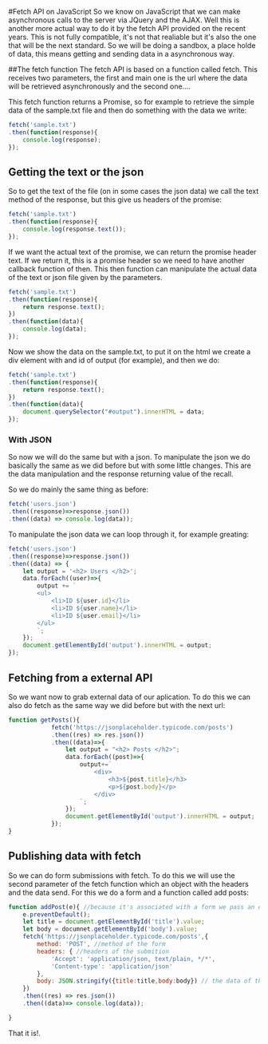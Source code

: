 #Fetch API on JavaScript
So we know on JavaScript that we can make asynchronous calls to the server via JQuery and the AJAX. Well this is another more actual way to do it by the fetch API provided on the recent years. This is not fully compatible, it's not that realiable but it's also the one that will be the next standard.
So we will be doing a sandbox, a place holde of data, this means getting and sending data in a asynchronous way.

##The fetch function
The fetch API is based on a function called fetch. This receives two parameters, the first and main one is the url where the data will be retrieved asynchronously and the second one....

This fetch function returns a Promise, so for example to retrieve the simple data of the sample.txt file and then do something with the data we write:
```js
fetch('sample.txt')
.then(function(response){
    console.log(response);
});
```
## Getting the text or the json
So to get the text of the file (on in some cases the json data) we call the text method of the response, but this give us headers of the promise:
```js
fetch('sample.txt')
.then(function(response){
    console.log(response.text());
});
```
If we want the actual text of the promise, we can return the promise header text. If we return it, this is a promise header so we need to have another callback function of then. This then function can manipulate the actual data of the text or json file given by the parameters.

```js
fetch('sample.txt')
.then(function(response){
    return response.text();
})
.then(function(data){
    console.log(data);
});
```
Now we show the data on the sample.txt, to put it on the html we create a div element with and id of output (for example), and then we do:
```js
fetch('sample.txt')
.then(function(response){
    return response.text();
})
.then(function(data){
    document.querySelector("#output").innerHTML = data;
});
```
### With JSON
So now we will do the same but with a json. To manipulate the json we do basically the same as we did before but with some little changes. This are the data manipulation and the response returning value of the recall.

So we do mainly the same thing as before:
```js
fetch('users.json')
.then((response)=>response.json())
.then((data) => console.log(data));
```
To manipulate the json data we can loop through it, for example greating:
```js
fetch('users.json')
.then((response)=>response.json())
.then((data) => {
    let output = '<h2> Users </h2>';
    data.forEach((user)=>{
        output += `
        <ul>
            <li>ID ${user.id}</li>
            <li>ID ${user.name}</li>
            <li>ID ${user.email}</li>
        </ul>
        `;
    });
    document.getElementById('output').innerHTML = output;
});
```
## Fetching from a external API
So we want now to grab external data of our aplication. To do this we can also do fetch as the same way we did before but with the next url:
```js
function getPosts(){
            fetch('https://jsonplaceholder.typicode.com/posts')
            .then((res) => res.json())
            .then((data)=>{
                let output = "<h2> Posts </h2>";
                data.forEach((post)=>{
                    output+=`
                        <div>
                            <h3>${post.title}</h3>
                            <p>${post.body}</p>
                        </div>
                    `;
                });
                document.getElementById('output').innerHTML = output;
            });
}
```

## Publishing data with fetch
So we can do form submissions with fetch. To do this we will use the second parameter of the fetch function which an object with the headers and the data send.
For this we do a form and a function called add posts:
```js
function addPost(e){ //because it's associated with a form we pass an event parameter
    e.preventDefault();
    let title = document.getElementById('title').value;
    let body = documnet.getElementById('body').value;
    fetch('https://jsonplaceholder.typicode.com/posts',{
        method: 'POST', //method of the form
        headers: { //headers of the submition
            'Accept': 'application/json, text/plain, */*',
            'Content-type': 'application/json'
        },
        body: JSON.stringify({title:title,body:body}) // the data of the form
    })
    .then((res) => res.json())
    .then((data)=> console.log(data));

}
```
That it is!.
